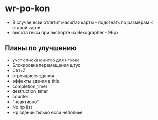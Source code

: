 # wr-po-kon

* В случае если отлетит масштаб карты - подогнать по размерам к старой карте
* высота гекса при экспорте из Hexographer - 96px

## Планы по улучшению
* учет списка юнитов для игрока
* Блокировка перемещения штук
* Ctrl+Z
* строящиеся здания
* эффекты здания в title
* completion_timer
* destruction_timer
* counter
* "неактивно"
* No hp list
* Hp зданий только если неполное